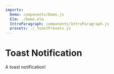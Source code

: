 ```yaml
---
imports:
  Demo: components/Demo.js
  Elm: ./Demo.elm
  IntroParagraph: components/IntroParagraph.js
  presets: ./_toastPresets.js
---
```


# Toast Notification

<IntroParagraph>

A toast notification!

</IntroParagraph>

<Demo presets={presets} elm={Elm.Elm.Notification.Demo} />
